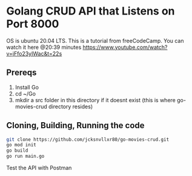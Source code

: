 # Golang CRUD API that Listens on Port 8000

OS is ubuntu 20.04 LTS. 
This is a tutorial from freeCodeCamp. 
You can watch it here @20:39 minutes https://www.youtube.com/watch?v=jFfo23yIWac&t=22s

## Prereqs

1. Install Go
2. cd ~/Go
3. mkdir a src folder in this directory if it doesnt exist (this is where go-movies-crud directory resides)

## Cloning, Building, Running the code

```bash
git clone https://github.com/jcksnvllxr80/go-movies-crud.git
go mod init
go build
go run main.go
```

Test the API with Postman
